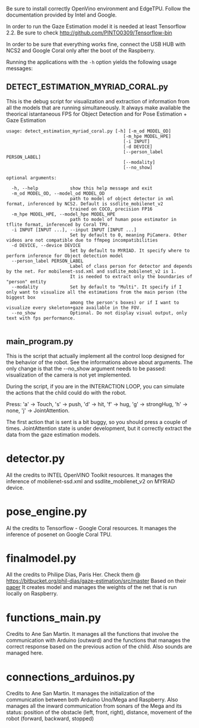 Be sure to install correctly OpenVino environment and EdgeTPU. Follow the documentation provided by Intel and Google.

In order to run the Gaze Estimation model it is needed at least Tensorflow 2.2. Be sure to check http://github.com/PINTO0309/Tensorflow-bin

In order to be sure that everything works fine, connect the USB HUB with NCS2 and Google Coral only after the boot of the Raspberry.

Running the applications with the `-h` option yields the following usage messages:

## DETECT_ESTIMATION_MYRIAD_CORAL.py

This is the debug script for visualization and extraction of information from all the models that are running simultaneously.
It always make available the theorical istantaneous FPS for Object Detection and for Pose Estimation + Gaze Estimation

```
usage: detect_estimation_myriad_coral.py [-h] [-m_od MODEL_OD]
                                            [-m_hpe MODEL_HPE]
                                            [-i INPUT]
                                            [-d DEVICE]
                                            [--person_label PERSON_LABEL]
                                            [--modality]
                                            [--no_show]

optional arguments:

  -h, --help            show this help message and exit
  -m_od MODEL_OD, --model_od MODEL_OD
                        path to model of object detector in xml format, inferenced by NCS2. Default is ssdlite_mobilenet_v2
                        trained on COCO, precision FP16
  -m_hpe MODEL_HPE, --model_hpe MODEL_HPE
                        path to model of human pose estimator in tflite format, inferenced by Coral TPU.                      
  -i INPUT [INPUT ...], --input INPUT [INPUT ...] 
                        Set by default to 0, meaning PiCamera. Other videos are not compatible due to ffmpeg incompatibilities
  -d DEVICE, --device DEVICE
                        Set by default to MYRIAD. It specify where to perform inference for Object detection model
  --person_label PERSON_LABEL
                        Label of class person for detector and depends by the net. For mobilenet-ssd.xml and ssdlite_mobilenet_v2 is 1.
                        It is needed to extract only the boundaries of "person" entity
  --modality            Set by default to "Multi". It specify if I only want to visualize all the estimations from the main person (the biggest box
                        among the person's boxes) or if I want to visualize every skeleton+gaze available in the FOV.
  --no_show             Optional. Do not display visual output, only text with fps performance.
  
```
## main_program.py

This is the script that actually implement all the control loop designed for the behavior of the robot. See the informations above about arguments.
The only change is that the --no_show argument needs to be passed: visualization of the camera is not yet implemented.

During the script, if you are in the INTERACTION LOOP, you can simulate the actions that the child could do with the robot.

Press: 'a' -> Touch, 's' -> push, 'd' -> hit, 'f' -> hug, 'g' -> strongHug, 'h' -> none, 'j' -> JointAttention.

The first action that is sent is a bit buggy, so you should press a couple of times. JointAttention state is under development, but it correctly
extract the data from the gaze estimation models.

# detector.py

All the credits to INTEL OpenVINO Toolkit resources.
It manages the inference of mobilenet-ssd.xml and ssdlite_mobilenet_v2 on MYRIAD device.

# pose_engine.py

Al the credits to Tensorflow - Google Coral resources.
It manages the inference of posenet on Google Coral TPU.

# finalmodel.py

All the credits to Philipe Dias, Paris Her. Check them @ https://bitbucket.org/phil-dias/gaze-estimation/src/master
Based on their [paper](https://openacces.thecvf.com/content_WACV_2020/papers/Dias_Gaze_Estimation_for_Assisted_Living_Environments_WACV_2020_paper.pdf)
It creates model and manages the weights of the net that is run locally on Raspberry.

# functions_main.py

Credits to Ane San Martin.
It manages all the functions that involve the communication with Arduino (outward) and the functions that manages the
correct response based on the previous action of the child. Also sounds are managed here.

# connections_arduinos.py

Credits to Ane San Martin.
It manages the initialization of the communication between both Arduino Uno/Mega and Raspberry. Also manages all the
inward communication from sonars of the Mega and its status: position of the obstacle (left, front, right), distance, movement 
of the robot (forward, backward, stopped)
